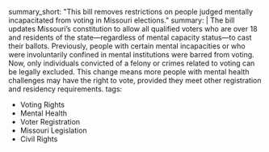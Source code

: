 summary_short: "This bill removes restrictions on people judged mentally incapacitated from voting in Missouri elections."
summary: |
  The bill updates Missouri’s constitution to allow all qualified voters who are over 18 and residents of the state—regardless of mental capacity status—to cast their ballots. Previously, people with certain mental incapacities or who were involuntarily confined in mental institutions were barred from voting. Now, only individuals convicted of a felony or crimes related to voting can be legally excluded. This change means more people with mental health challenges may have the right to vote, provided they meet other registration and residency requirements.
tags:
  - Voting Rights
  - Mental Health
  - Voter Registration
  - Missouri Legislation
  - Civil Rights
